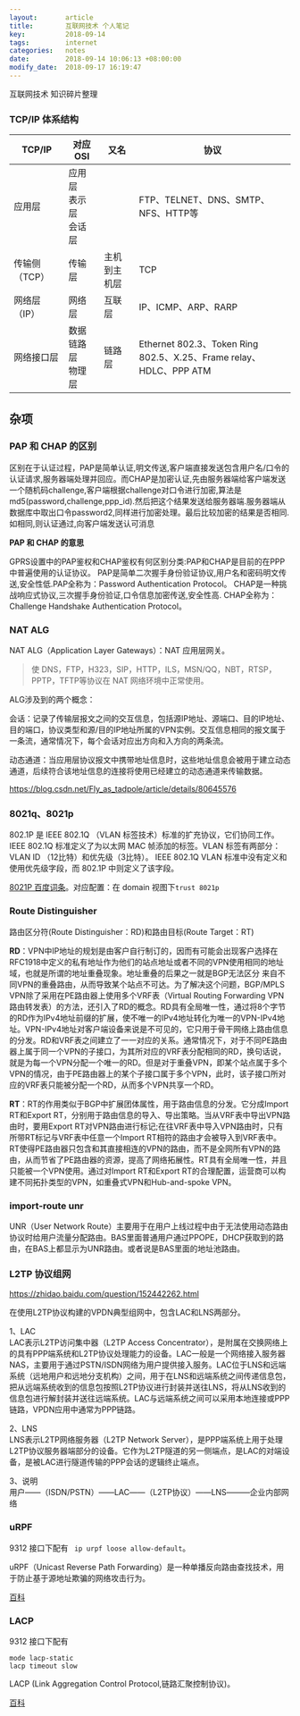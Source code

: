 ```yaml
---
layout:       article
title:        互联网技术 个人笔记
key:          2018-09-14
tags:         internet
categories:   notes
date:         2018-09-14 10:06:13 +08:00:00
modify_date:  2018-09-17 16:19:47
---
```


互联网技术 知识碎片整理

<!--more-->

### TCP/IP 体系结构

| TCP/IP | 对应 OSI | 又名 | 协议 |
| --------------------------------- | ---- | ---- | --------------------------------- |
| 应用层 | 应用层<br />表示层<br />会话层 |      | FTP、TELNET、DNS、SMTP、NFS、HTTP等 |
|传输侧（TCP）| 传输层 | 主机到主机层 | TCP |
|网络层（IP）| 网络层 | 互联层 | IP、ICMP、ARP、RARP |
|网络接口层 | 数据链路层<br />物理层 | 链路层 | Ethernet 802.3、Token Ring 802.5、X.25、Frame relay、HDLC、PPP ATM |

## 杂项

### PAP 和 CHAP 的区别

区别在于认证过程，PAP是简单认证,明文传送,客户端直接发送包含用户名/口令的认证请求,服务器端处理并回应。而CHAP是加密认证,先由服务器端给客户端发送一个随机码challenge,客户端根据challenge对口令进行加密,算法是md5(password,challenge,ppp_id).然后把这个结果发送给服务器端.服务器端从数据库中取出口令password2,同样进行加密处理。最后比较加密的结果是否相同.如相同,则认证通过,向客户端发送认可消息

**PAP 和 CHAP 的意思**

GPRS设置中的PAP鉴权和CHAP鉴权有何区别分类:PAP和CHAP是目前的在PPP中普遍使用的认证协议。
PAP是简单二次握手身份验证协议,用户名和密码明文传送,安全性低.PAP全称为：Password Authentication Protocol。
CHAP是一种挑战响应式协议,三次握手身份验证,口令信息加密传送,安全性高. CHAP全称为：Challenge Handshake Authentication Protocol。

### NAT ALG

NAT ALG（Application Layer Gateways）：NAT 应用层网关。

> 使 DNS，FTP，H323，SIP，HTTP，ILS，MSN/QQ，NBT，RTSP，PPTP，TFTP等协议在 NAT 网络环境中正常使用。

ALG涉及到的两个概念：

会话：记录了传输层报文之间的交互信息，包括源IP地址、源端口、目的IP地址、目的端口，协议类型和源/目的IP地址所属的VPN实例。交互信息相同的报文属于一条流，通常情况下，每个会话对应出方向和入方向的两条流。

动态通道：当应用层协议报文中携带地址信息时，这些地址信息会被用于建立动态通道，后续符合该地址信息的连接将使用已经建立的动态通道来传输数据。

<https://blog.csdn.net/Fly_as_tadpole/article/details/80645576>

### 8021q、8021p

802.1P 是 IEEE 802.1Q （VLAN 标签技术）标准的扩充协议，它们协同工作。IEEE 802.1Q 标准定义了为以太网 MAC 帧添加的标签。VLAN 标签有两部分：VLAN ID （12比特）和优先级（3比特）。 IEEE 802.1Q VLAN 标准中没有定义和使用优先级字段，而 802.1P 中则定义了该字段。

[8021P 百度词条](https://baike.baidu.com/item/IEEE%20802.1P/3003860)。对应配置：在 domain 视图下`trust 8021p`

### Route Distinguisher

路由区分符(Route Distinguisher：RD)和路由目标(Route Target：RT)

**RD**：VPN中IP地址的规划是由客户自行制订的，因而有可能会出现客户选择在RFC1918中定义的私有地址作为他们的站点地址或者不同的VPN使用相同的地址域，也就是所谓的地址重叠现象。地址重叠的后果之一就是BGP无法区分
来自不同VPN的重叠路由，从而导致某个站点不可达。为了解决这个问题，BGP/MPLS VPN除了采用在PE路由器上使用多个VRF表（Virtual Routing Forwarding VPN路由转发表）的方法，还引入了RD的概念。RD具有全局唯一性，通过将8个字节的RD作为IPv4地址前缀的扩展，使不唯一的IPv4地址转化为唯一的VPN-IPv4地址。VPN-IPv4地址对客户端设备来说是不可见的，它只用于骨干网络上路由信息的分发。RD和VRF表之间建立了一一对应的关系。通常情况下，对于不同PE路由器上属于同一个VPN的子接口，为其所对应的VRF表分配相同的RD，换句话说，就是为每一个VPN分配一个唯一的RD。但是对于重叠VPN，即某个站点属于多个VPN的情况，由于PE路由器上的某个子接口属于多个VPN，此时，该子接口所对应的VRF表只能被分配一个RD，从而多个VPN共享一个RD。

**RT**：RT的作用类似于BGP中扩展团体属性，用于路由信息的分发。它分成Import RT和Export RT，分别用于路由信息的导入、导出策略。当从VRF表中导出VPN路由时，要用Export RT对VPN路由进行标记;在往VRF表中导入VPN路由时，只有所带RT标记与VRF表中任意一个Import RT相符的路由才会被导入到VRF表中。RT使得PE路由器只包含和其直接相连的VPN的路由，而不是全网所有VPN的路由，从而节省了PE路由器的资源，提高了网络拓展性。RT具有全局唯一性，并且只能被一个VPN使用。通过对Import RT和Export RT的合理配置，运营商可以构建不同拓扑类型的VPN，如重叠式VPN和Hub-and-spoke VPN。

### import-route unr

UNR（User Network Route）主要用于在用户上线过程中由于无法使用动态路由协议时给用户流量分配路由。BAS里面普通用户通过PPOPE，DHCP获取到的路由，在BAS上都显示为UNR路由。或者说是BAS里面的地址池路由。

### L2TP 协议组网

<https://zhidao.baidu.com/question/152442262.html>

在使用L2TP协议构建的VPDN典型组网中，包含LAC和LNS两部分。

1、LAC  
LAC表示L2TP访问集中器（L2TP Access  Concentrator），是附属在交换网络上的具有PPP端系统和L2TP协议处理能力的设备。LAC一般是一个网络接入服务器NAS，主要用于通过PSTN/ISDN网络为用户提供接入服务。LAC位于LNS和远端系统（远地用户和远地分支机构）之间，用于在LNS和远端系统之间传递信息包，把从远端系统收到的信息包按照L2TP协议进行封装并送往LNS，将从LNS收到的信息包进行解封装并送往远端系统。LAC与远端系统之间可以采用本地连接或PPP链路，VPDN应用中通常为PPP链路。

2、LNS  
LNS表示L2TP网络服务器（L2TP Network Server），是PPP端系统上用于处理L2TP协议服务器端部分的设备。它作为L2TP隧道的另一侧端点，是LAC的对端设备，是被LAC进行隧道传输的PPP会话的逻辑终止端点。

3、说明  
用户――（ISDN/PSTN）――LAC――（L2TP协议）――LNS―――企业内部网络

### uRPF

9312 接口下配有 ` ip urpf loose allow-default`。

uRPF（Unicast Reverse Path Forwarding）是一种单播反向路由查找技术，用于防止基于源地址欺骗的网络攻击行为。

[百科](https://baike.baidu.com/item/uRPF/6626732)

### LACP

9312 接口下配有 

```
mode lacp-static
lacp timeout slow
```

LACP (Link Aggregation Control Protocol,链路汇聚控制协议)。

[百科](https://baike.baidu.com/item/LACP/7797186)

